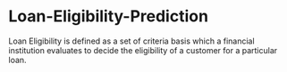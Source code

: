 # Loan-Eligibility-Prediction
Loan Eligibility is defined as a set of criteria basis which a financial institution evaluates to decide the eligibility of a customer for a particular loan.
